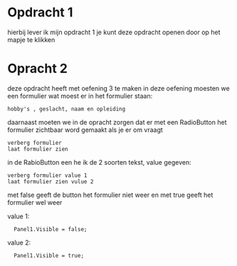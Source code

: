 # Opdracht 1
hierbij lever ik mijn opdracht 1 je kunt deze opdracht openen door op het mapje te klikken


# Opracht 2
deze opdracht heeft met oefening 3 te maken in deze oefening moesten we een formulier wat moest er in het formulier staan:

    hobby's , geslacht, naam en opleiding
  
daarnaast moeten we in de opracht zorgen dat er met een RadioButton het formulier zichtbaar word gemaakt als je er om vraagt

    verberg formulier
    laat formulier zien
  
in de RabioButton een he ik de 2 soorten tekst, value gegeven: 

    verberg formulier value 1
    laat formulier zien vulue 2

met false geeft de button het formulier niet weer en met true geeft het formulier wel weer

  value 1:
  
      Panel1.Visible = false;
  value 2:
  
      Panel1.Visible = true;


   
